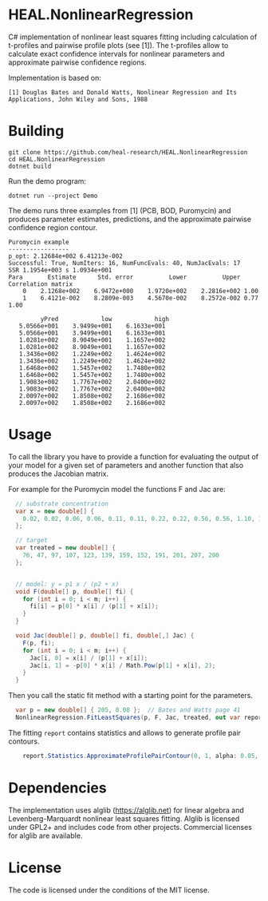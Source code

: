 # HEAL.NonlinearRegression
C# implementation of nonlinear least squares fitting including calculation of t-profiles and pairwise profile plots (see [1]).
The t-profiles allow to calculate exact confidence intervals for nonlinear parameters and approximate pairwise confidence regions.

Implementation is based on:

`[1] Douglas Bates and Donald Watts, Nonlinear Regression and Its Applications, John Wiley and Sons, 1988`

# Building
```
git clone https://github.com/heal-research/HEAL.NonlinearRegression
cd HEAL.NonlinearRegression
dotnet build
```

Run the demo program:
```
dotnet run --project Demo
```

The demo runs three examples from [1] (PCB, BOD, Puromycin) and produces parameter estimates, predictions, and the 
approximate pairwise confidence region contour.
```
Puromycin example
-----------------
p_opt: 2.12684e+002 6.41213e-002
Successful: True, NumIters: 16, NumFuncEvals: 40, NumJacEvals: 17
SSR 1.1954e+003 s 1.0934e+001
Para       Estimate      Std. error          Lower          Upper Correlation matrix
    0    2.1268e+002    6.9472e+000    1.9720e+002    2.2816e+002 1.00
    1    6.4121e-002    8.2809e-003    4.5670e-002    8.2572e-002 0.77 1.00

         yPred            low            high
   5.0566e+001    3.9499e+001    6.1633e+001
   5.0566e+001    3.9499e+001    6.1633e+001
   1.0281e+002    8.9049e+001    1.1657e+002
   1.0281e+002    8.9049e+001    1.1657e+002
   1.3436e+002    1.2249e+002    1.4624e+002
   1.3436e+002    1.2249e+002    1.4624e+002
   1.6468e+002    1.5457e+002    1.7480e+002
   1.6468e+002    1.5457e+002    1.7480e+002
   1.9083e+002    1.7767e+002    2.0400e+002
   1.9083e+002    1.7767e+002    2.0400e+002
   2.0097e+002    1.8508e+002    2.1686e+002
   2.0097e+002    1.8508e+002    2.1686e+002
```

# Usage
To call the library you have to provide a function for evaluating the output
of your model for a given set of parameters and another function that also produces the Jacobian matrix.

For example for the Puromycin model the functions F and Jac are:
```csharp
  // substrate concentration
  var x = new double[] {
    0.02, 0.02, 0.06, 0.06, 0.11, 0.11, 0.22, 0.22, 0.56, 0.56, 1.10, 1.10
  };

  // target
  var treated = new double[] {
    76, 47, 97, 107, 123, 139, 159, 152, 191, 201, 207, 200
  };


  // model: y = p1 x / (p2 + x)
  void F(double[] p, double[] fi) {
    for (int i = 0; i < m; i++) {
      fi[i] = p[0] * x[i] / (p[1] + x[i]);
    }
  }

  void Jac(double[] p, double[] fi, double[,] Jac) {
    F(p, fi);
    for (int i = 0; i < m; i++) {
      Jac[i, 0] = x[i] / (p[1] + x[i]);
      Jac[i, 1] = -p[0] * x[i] / Math.Pow(p[1] + x[i], 2);
    }
  }
```

Then you call the static fit method with a starting point for the parameters.
```csharp
  var p = new double[] { 205, 0.08 };  // Bates and Watts page 41
  NonlinearRegression.FitLeastSquares(p, F, Jac, treated, out var report);
```

The fitting `report` contains statistics and allows to generate profile pair contours. 
```csharp
    report.Statistics.ApproximateProfilePairContour(0, 1, alpha: 0.05, out _, out _, out var p1, out var p2);
```

# Dependencies
The implementation uses alglib (https://alglib.net) for linear algebra and Levenberg-Marquardt nonlinear least squares fitting. 
Alglib is licensed under GPL2+ and includes code from other projects. Commercial licenses for alglib are available.

# License
The code is licensed under the conditions of the MIT license.
